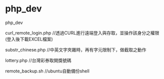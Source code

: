 php_dev
=======

php_dev

curl_remote_login.php //透過CURL進行遠端登入與存取，並操作該身分之權限(登入後下載EXCEL檔案)

substr_chinese.php //中英文字夾雜時，再有字元限制下，做截取之動作

lottery.php //台灣彩券取開獎號碼

remote_backup.sh //ubuntu自動備份shell
